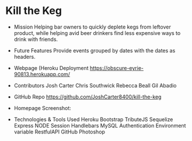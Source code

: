 # Kill the Keg

 - Mission
Helping bar owners to quickly deplete kegs from leftover product, while helping avid beer drinkers find less expensive ways to drink with friends.

 - Future Features
Provide events grouped by dates with the dates as headers.

 - Webpage (Heroku Deployment
https://obscure-eyrie-90813.herokuapp.com/

 - Contributors
Josh Carter
Chris Southwick
Rebecca Beall
Gil Abadio

 - GitHub Repo
https://github.com/JoshCarter8400/kill-the-keg

 - Homepage Screenshot:
 

 - Technologies & Tools Used
Heroku
Bootstrap
TributeJS
Sequelize
Express
NODE
Session
Handlebars
MySQL
Authentication
Environment variable
RestfulAPI
GitHub
Photoshop
